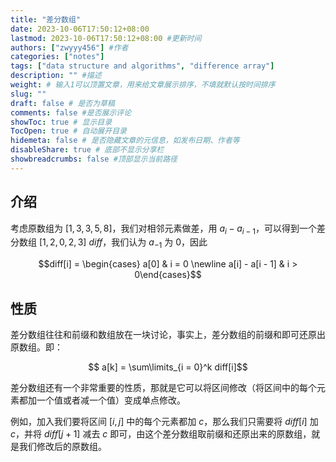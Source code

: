 ```yaml
---
title: "差分数组"
date: 2023-10-06T17:50:12+08:00
lastmod: 2023-10-06T17:50:12+08:00 #更新时间
authors: ["zwyyy456"] #作者
categories: ["notes"]
tags: ["data structure and algorithms", "difference array"]
description: "" #描述
weight: # 输入1可以顶置文章，用来给文章展示排序，不填就默认按时间排序
slug: ""
draft: false # 是否为草稿
comments: false #是否展示评论
showToc: true # 显示目录
TocOpen: true # 自动展开目录
hidemeta: false # 是否隐藏文章的元信息，如发布日期、作者等
disableShare: true # 底部不显示分享栏
showbreadcrumbs: false #顶部显示当前路径
---
```

## 介绍

考虑原数组为 $[1, 3, 3, 5, 8]$，我们对相邻元素做差，用 $a_i - a_{i - 1}$，可以得到一个差分数组 $[1, 2, 0, 2, 3]$ $diff$，我们认为 $a_{-1}$ 为 $0$，因此

$$diff[i] = \begin{cases} a[0] & i = 0 \newline a[i] - a[i - 1] & i > 0\end{cases}$$

## 性质

差分数组往往和前缀和数组放在一块讨论，事实上，差分数组的前缀和即可还原出原数组。即：

$$ a[k] = \sum\limits_{i = 0}^k diff[i]$$

差分数组还有一个非常重要的性质，那就是它可以将区间修改（将区间中的每个元素都加一个值或者减一个值）变成单点修改。

例如，加入我们要将区间 $[i, j]$ 中的每个元素都加 $c$，那么我们只需要将 $diff[i]$ 加 $c$，并将 $diff[j + 1]$ 减去 $c$ 即可，由这个差分数组取前缀和还原出来的原数组，就是我们修改后的原数组。



